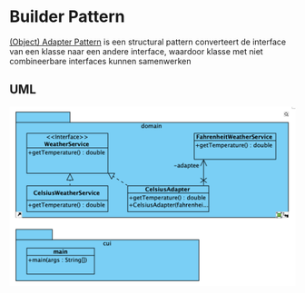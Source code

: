 # Builder Pattern

[(Object) Adapter Pattern](https://refactoring.guru/design-patterns/adapter) is 
een structural pattern converteert de interface van een klasse naar een andere 
interface, waardoor klasse met niet combineerbare interfaces kunnen samenwerken

## UML

![Builder Pattern UML](./uml/uml.png)
